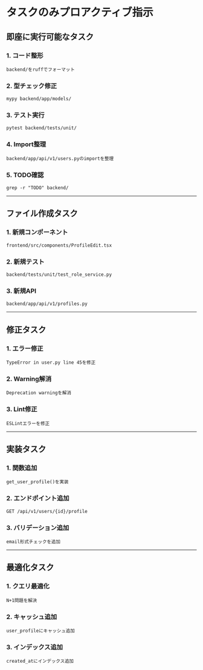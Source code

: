 # タスクのみプロアクティブ指示

## 即座に実行可能なタスク

### 1. コード整形
```
backend/をruffでフォーマット
```

### 2. 型チェック修正
```
mypy backend/app/models/
```

### 3. テスト実行
```
pytest backend/tests/unit/
```

### 4. Import整理
```
backend/app/api/v1/users.pyのimportを整理
```

### 5. TODO確認
```
grep -r "TODO" backend/
```

---

## ファイル作成タスク

### 1. 新規コンポーネント
```
frontend/src/components/ProfileEdit.tsx
```

### 2. 新規テスト
```
backend/tests/unit/test_role_service.py
```

### 3. 新規API
```
backend/app/api/v1/profiles.py
```

---

## 修正タスク

### 1. エラー修正
```
TypeError in user.py line 45を修正
```

### 2. Warning解消
```
Deprecation warningを解消
```

### 3. Lint修正
```
ESLintエラーを修正
```

---

## 実装タスク

### 1. 関数追加
```
get_user_profile()を実装
```

### 2. エンドポイント追加
```
GET /api/v1/users/{id}/profile
```

### 3. バリデーション追加
```
email形式チェックを追加
```

---

## 最適化タスク

### 1. クエリ最適化
```
N+1問題を解決
```

### 2. キャッシュ追加
```
user_profileにキャッシュ追加
```

### 3. インデックス追加
```
created_atにインデックス追加
```